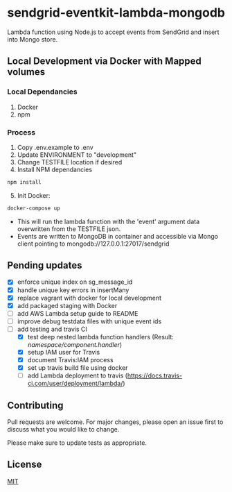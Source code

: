 # sendgrid-eventkit-lambda-mongodb

Lambda function using Node.js to accept events from SendGrid and insert into Mongo store.

## Local Development via Docker with Mapped volumes

### Local Dependancies
1. Docker
2. npm

### Process
1. Copy .env.example to .env
2. Update ENVIRONMENT to "development"
3. Change TESTFILE location if desired
4. Install NPM dependancies
```bash
npm install
```

5. Init Docker:
```bash
docker-compose up
```

- This will run the lambda function with the 'event' argument data overwritten from the TESTFILE json.
- Events are written to MongoDB in container and accessible via Mongo client pointing to mongodb://127.0.0.1:27017/sendgrid

## Pending updates
- [X] enforce unique index on sg_message_id
- [X] handle unique key errors in insertMany
- [X] replace vagrant with docker for local development
- [X] add packaged staging with Docker
- [ ] add AWS Lambda setup guide to README
- [ ] improve debug testdata files with unique event ids
- [ ] add testing and travis CI
    - [X] test deep nested lambda function handlers (Result: _namespace/component.handler_)
    - [X] setup IAM user for Travis
    - [X] document Travis:IAM process
    - [X] set up travis build file using docker
    - [ ] add Lambda deployment to travis (https://docs.travis-ci.com/user/deployment/lambda/)

## Contributing
Pull requests are welcome. For major changes, please open an issue first to discuss what you would like to change.

Please make sure to update tests as appropriate.

## License
[MIT](https://choosealicense.com/licenses/mit/)